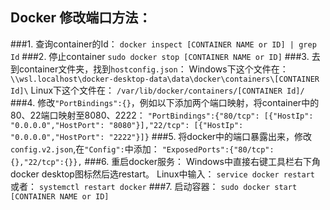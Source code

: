 ## Docker 修改端口方法：

###1.  查询container的Id：
    ```
    docker inspect [CONTAINER NAME or ID] | grep Id
    ```
###2.  停止container
    ```
    sudo docker stop [CONTAINER NAME or ID]
    ```
###3.  去到container文件夹，找到`hostconfig.json`：
    Windows下这个文件在：
    ```
    \\wsl.localhost\docker-desktop-data\data\docker\containers\[CONTAINER Id]\
    ```
    Linux下这个文件在：
    ```
    /var/lib/docker/containers/[CONTAINER Id]/
    ```
###4.  修改`"PortBindings":{}`，例如以下添加两个端口映射，将container中的80、22端口映射至8080、2222：
    ```
    "PortBindings":{"80/tcp": [{"HostIp": "0.0.0.0","HostPort": "8080"}],"22/tcp": [{"HostIp": "0.0.0.0","HostPort": "2222"}]}
    ```
###5.  将docker中的端口暴露出来，修改`config.v2.json`,在`"Config":`中添加：
    ```
    "ExposedPorts":{"80/tcp":{},"22/tcp":{}},
    ```
###6.  重启docker服务：
    Windows中直接右键工具栏右下角docker desktop图标然后选restart。
    Linux中输入：
    ```
    service docker restart
    ```
    或者：
    ```
    systemctl restart docker
    ```
###7.  启动容器：
    ```
    sudo docker start [CONTAINER NAME or ID]
    ```





